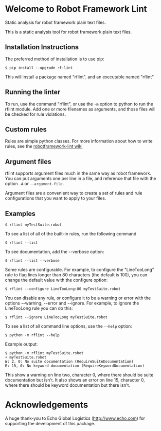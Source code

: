 Welcome to Robot Framework Lint
===============================

Static analysis for robot framework plain text files.

This is a static analysis tool for robot framework plain text files.

Installation Instructions
-------------------------

The preferred method of installation is to use pip:

    $ pip install --upgrade rf-lint

This will install a package named "rflint", and an executable named "rflint"

Running the linter
------------------

To run, use the command "rflint", or use the `-m` option to python to
run the rflint module. Add one or more filenames as arguments, and
those files will be checked for rule violations.

Custom rules
------------

Rules are simple python classes. For more information about how to
write rules, see the
[robotframework-lint wiki](https://github.com/LDerikx/rf-lint/wiki)

Argument files
--------------

rflint supports argument files much in the same way as robot framework. You can
put arguments one per line in a file, and reference that file with the option
`-A` or `--argument-file`.

Argument files are a convenient way to create a set of rules and rule configurations
that you want to apply to your files.

Examples
--------

    $ rflint myTestSuite.robot

To see a list of all of the built-in rules, run the following command

    $ rflint --list

To see documentation, add the --verbose option:

    $ rflint --list --verbose

Some rules are configurable. For example, to configure the "LineTooLong"
rule to flag lines longer than 80 characters (the default is 100), you
can change the default value with the configure option:

    $ rflint --configure LineTooLong:80 myTestSuite.robot

You can disable any rule, or configure it to be a warning or error
with the options --warning, --error and --ignore. For example, to
ignore the LineTooLong rule you can do this:

    $ rflint --ignore LineTooLong myTestSuite.robot

To see a list of all command line options, use the `--help` option:

    $ python -m rflint --help

Example output:

    $ python -m rflint myTestSuite.robot
    + myTestSuite.robot
    W: 2, 0: No suite documentation (RequireSuiteDocumentation)
    E: 15, 0: No keyword documentation (RequireKeywordDocumentation)

This show a warning on line two, character 0, where there should be suite
documentation but isn't. It also shows an error on line 15, character 0,
where there should be keyword documentation but there isn't.

Acknowledgements
================

A huge thank-you to Echo Global Logistics (http://www.echo.com) for
supporting the development of this package.
